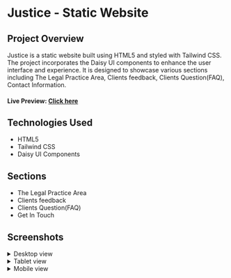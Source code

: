 # Justice - Static Website

## Project Overview

Justice is a static website built using HTML5 and styled with Tailwind CSS. The project incorporates the Daisy UI components to enhance the user interface and experience. It is designed to showcase various sections including The Legal Practice Area, Clients feedback, Clients Question(FAQ), Contact Information.

#### Live Preview: [Click here](https://sadiqur057.github.io/Justice/)

## Technologies Used

- HTML5
- Tailwind CSS
- Daisy UI Components

## Sections

- The Legal Practice Area
- Clients feedback
- Clients Question(FAQ)
- Get In Touch

## Screenshots

<details>
  <summary>Desktop view</summary>

  ![Screenshots](screenshots/desktop-view.png)
</details>

<details>
  <summary>Tablet view</summary>

  ![Screenshots](screenshots/tablet-view.png)
</details>

<details>
  <summary>Mobile view</summary>

![Screenshots](screenshots/mobile-view.png)

</details>


